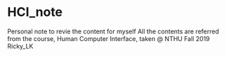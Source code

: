 # HCI_note
Personal note to revie the content for myself
All the contents are referred from the course, Human Computer Interface, taken @ NTHU Fall 2019
Ricky_LK
